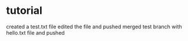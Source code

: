 # tutorial

created a test.txt file
edited the file and pushed
merged test branch with hello.txt file and pushed
